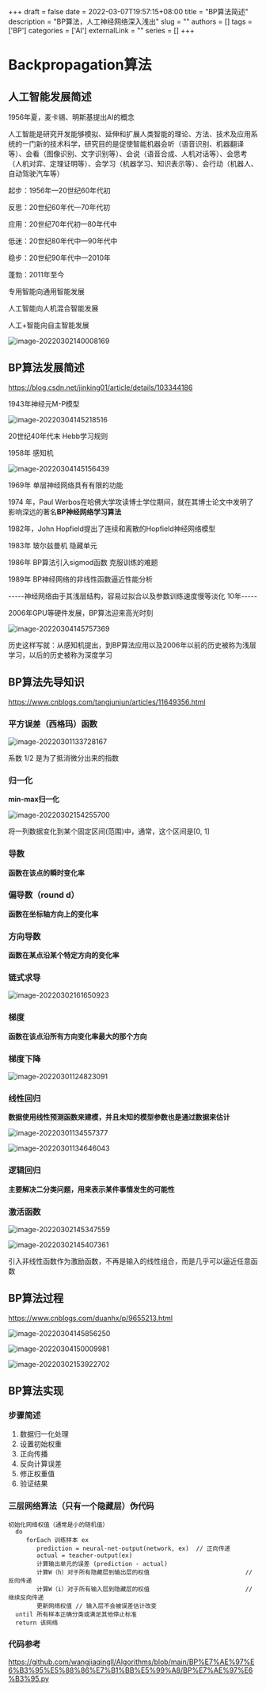 +++ 
draft = false
date = 2022-03-07T19:57:15+08:00
title = "BP算法简述"
description = "BP算法，人工神经网络深入浅出"
slug = ""
authors = []
tags = ['BP']
categories = ['AI']
externalLink = ""
series = []
+++

# Backpropagation算法



## 人工智能发展简述

1956年夏，麦卡锡、明斯基提出AI的概念

人工智能是研究开发能够模拟、延伸和扩展人类智能的理论、方法、技术及应用系统的一门新的技术科学，研究目的是促使智能机器会听（语音识别、机器翻译等）、会看（图像识别、文字识别等）、会说（语音合成、人机对话等）、会思考（人机对弈、定理证明等）、会学习（机器学习、知识表示等）、会行动（机器人、自动驾驶汽车等）



起步：1956年—20世纪60年代初

反思：20世纪60年代—70年代初

应用：20世纪70年代初—80年代中

低迷：20世纪80年代中—90年代中

稳步：20世纪90年代中—2010年

蓬勃：2011年至今



专用智能向通用智能发展

人工智能向人机混合智能发展

人工+智能向自主智能发展



![image-20220302140008169](http://cdn.lukewang.cn/dev/image-20220302140008169.png)



## BP算法发展简述

https://blog.csdn.net/jinking01/article/details/103344186

1943年神经元M-P模型

![image-20220304145218516](http://cdn.lukewang.cn/dev/image-20220304145218516.png)

20世纪40年代末 Hebb学习规则

1958年 感知机

![image-20220304145156439](http://cdn.lukewang.cn/dev/image-20220304145156439.png)

1969年 单层神经网络具有有限的功能

1974 年，Paul Werbos在哈佛大学攻读博士学位期间，就在其博士论文中发明了影响深远的著名**BP神经网络学习算法**

1982年，John Hopfield提出了连续和离散的Hopfield神经网络模型

1983年 玻尔兹曼机 隐藏单元

1986年 BP算法引入sigmod函数 克服训练的难题

1989年 BP神经网络的非线性函数逼近性能分析

-----神经网络由于其浅层结构，容易过拟合以及参数训练速度慢等淡化 10年-----

2006年GPU等硬件发展，BP算法迎来高光时刻

![image-20220304145757369](http://cdn.lukewang.cn/dev/image-20220304145757369.png)

历史这样写就：从感知机提出，到BP算法应用以及2006年以前的历史被称为浅层学习，以后的历史被称为深度学习



## BP算法先导知识

https://www.cnblogs.com/tangjunjun/articles/11649356.html

### 平方误差（西格玛）函数

![image-20220301133728167](http://cdn.lukewang.cn/dev/image-20220301133728167.png)

系数 1/2 是为了抵消微分出来的指数



### 归一化

**min-max归一化**

![image-20220302154255700](http://cdn.lukewang.cn/dev/image-20220302154255700.png)

将一列数据变化到某个固定区间(范围)中，通常，这个区间是[0, 1]



### 导数

**函数在该点的瞬时变化率**



### 偏导数（round d）

**函数在坐标轴方向上的变化率**



### 方向导数

**函数在某点沿某个特定方向的变化率**



### 链式求导

![image-20220302161650923](http://cdn.lukewang.cn/dev/image-20220302161650923.png)

### 梯度

**函数在该点沿所有方向变化率最大的那个方向**



### 梯度下降

![image-20220301124823091](http://cdn.lukewang.cn/dev/image-20220301124823091.png)

### 线性回归

**数据使用线性预测函数来建模，并且未知的模型参数也是通过数据来估计**

![image-20220301134557377](http://cdn.lukewang.cn/dev/image-20220301134557377.png)

![image-20220301134646043](http://cdn.lukewang.cn/dev/image-20220301134646043.png)



### 逻辑回归

**主要解决二分类问题，用来表示某件事情发生的可能性**



### 激活函数

![image-20220302145347559](http://cdn.lukewang.cn/dev/image-20220302145347559.png)

![image-20220302145407361](http://cdn.lukewang.cn/dev/image-20220302145407361.png)

引入非线性函数作为激励函数，不再是输入的线性组合，而是几乎可以逼近任意函数



## BP算法过程

https://www.cnblogs.com/duanhx/p/9655213.html

![image-20220304145856250](http://cdn.lukewang.cn/dev/image-20220304145856250.png)

![image-20220304150009981](http://cdn.lukewang.cn/dev/image-20220304150009981.png)

![image-20220302153922702](http://cdn.lukewang.cn/dev/image-20220302153922702.png)



## BP算法实现

### 步骤简述	

1. 数据归一化处理
2. 设置初始权重
3. 正向传播
4. 反向计算误差
5. 修正权重值
6. 验证结果



### 三层网络算法（只有一个隐藏层）伪代码

```
初始化网络权值（通常是小的随机值）
  do
     forEach 训练样本 ex
        prediction = neural-net-output(network, ex)  // 正向传递
        actual = teacher-output(ex)
        计算输出单元的误差 (prediction - actual)
        计算W（h）对于所有隐藏层到输出层的权值                           // 反向传递
        计算W（i）对于所有输入层到隐藏层的权值                           // 继续反向传递
        更新网络权值 // 输入层不会被误差估计改变
  until 所有样本正确分类或满足其他停止标准
  return 该网络
```



### 代码参考

https://github.com/wangjiaqingll/Algorithms/blob/main/BP%E7%AE%97%E6%B3%95%E5%88%86%E7%B1%BB%E5%99%A8/BP%E7%AE%97%E6%B3%95.py
